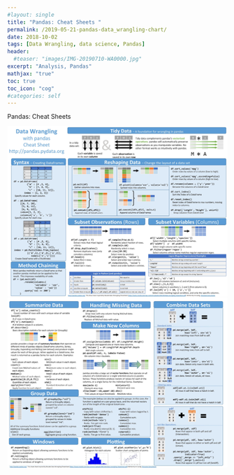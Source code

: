 ```yaml
---
#layout: single
title: "Pandas: Cheat Sheets "
permalink: /2019-05-21-pandas-data_wrangling-chart/
date: 2018-10-02
tags: [Data Wrangling, data science, Pandas]
header:
  #teaser: "images/IMG-20190710-WA0000.jpg"
excerpt: "Analysis, Pandas"
mathjax: "true"
toc: true
toc_icon: "cog"
#categories: self
---
```

Pandas: Cheat Sheets


<img src="/images/perceptron/pandas_data_wrangling1.png">

<img src="/images/perceptron/pandas_data_wrangling2.png">
